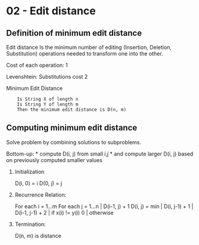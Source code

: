 # 02 - Edit distance

## Definition of minimum edit distance

Edit distance
        Is the minimum number of editing (Insertion, Deletion, Substitution) operations needed to transform one into the other.

Cost of each operation: 1

Levenshtein:
        Substitutions cost 2

Minimum Edit Distance

        Is String X of length n
        Is String Y of length m
        Then the minimum edit distance is D(n, m)

## Computing minimum edit distance

Solve problem by combining solutions to subproblems.

Bottom-up:
    * compute D(i, j) from small i,j
    * and compute larger D(i, j) based on previously computed smaller values

1. Initialization

    D(i, 0) = i
    D(0, j) = j
2. Recurrence Relation:

    For each i = 1...m
        For each j = 1...n
                          | D(i-1, j) + 1
            D(i, j) = min | D(i, j-1) + 1
                          | D(i-1, j-1) + 2 | if x(i) != y(i)
                                          0 | otherwise
3. Termination:

    D(n, m) is distance
